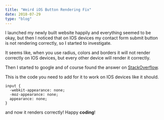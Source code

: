 ```yaml
---
title: "Weird iOS Button Rendering Fix"
date: 2018-07-29
type: "blog"
---
```


I launched my newly built website happily and everything seemed to be okay, but then I noticed that on IOS devices my contact form submit button is not rendering correctly, so I started to investigate.

It seems like, when you use radius, colors and borders it will not render correctly on IOS devices, but every other device will render it correctly.

Then I started to google and of course found the answer on [StackOverflow](https://stackoverflow.com/questions/5438567/css-submit-button-weird-rendering-on-ipad-iphone).

This is the code you need to add for it to work on IOS devices like it should.

```
input {
  -webkit-appearance: none;
  -moz-appearance: none;
  appearance: none;
}
```

and now it renders correctly! Happy **coding**!